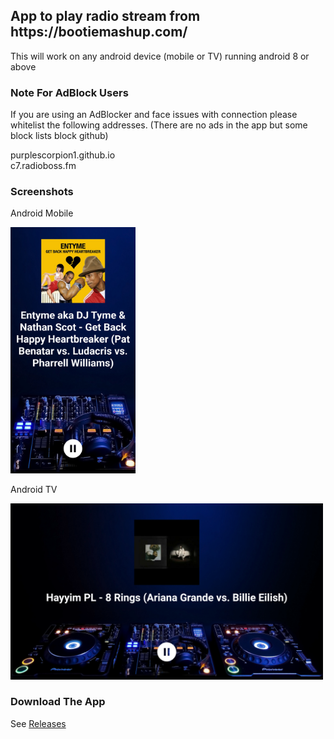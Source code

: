 <h2>App to play radio stream from https://bootiemashup.com/ </h2>

<p>This will work on any android device (mobile or TV) running android 8 or above</p>

<h3>Note For AdBlock Users</h3>
<p>If you are using an AdBlocker and face issues with connection please whitelist the following addresses. (There are no ads in the app but some block lists block github)</p>
<p>purplescorpion1.github.io <br>
c7.radioboss.fm</p>

<h3>Screenshots</h3>
<p>Android Mobile</p>
<img src="fastlane/metadata/android/en-US/images/phoneScreenshots/1.png" alt="drawing" width="200"/>

<p>Android TV</p>
<img src="fastlane/metadata/android/en-US/images/tvScreenshots/1.png" alt="drawing" width="500"/>

<h3>Download The App</h3>
<p>See
<a href="https://github.com/purplescorpion1/BMRadio/releases">Releases</a> </p>
